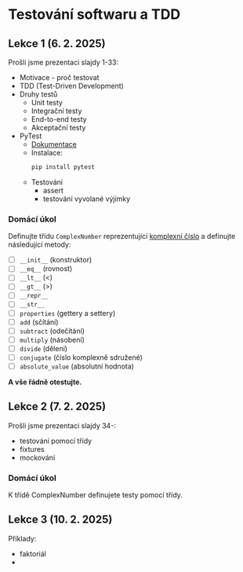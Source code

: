 # Testování softwaru a TDD

## Lekce 1 (6. 2. 2025)
Prošli jsme prezentaci slajdy 1-33:
- Motivace - proč testovat
- TDD (Test-Driven Development)
- Druhy testů
  - Unit testy
  - Integrační testy
  - End-to-end testy
  - Akceptační testy
- PyTest
  - [Dokumentace](https://docs.pytest.org/en/latest/contents.html)
  - Instalace:
    ```bash
    pip install pytest
    ``` 
  - Testování
    - assert
    - testování vyvolané výjimky

### Domácí úkol
Definujte třídu `ComplexNumber` reprezentující [komplexní číslo](https://cs.wikipedia.org/wiki/Komplexn%C3%AD_%C4%8D%C3%ADslo)
a definujte následující metody:
- [ ] `__init__` (konstruktor)
- [ ] `__eq__` (rovnost)
- [ ] `__lt__` (<)
- [ ] `__gt__` (>)
- [ ] `__repr__`
- [ ] `__str__`
- [ ] `properties` (gettery a settery)
- [ ] `add` (sčítání)
- [ ] `subtract` (odečítání)
- [ ] `multiply` (násobení)
- [ ] `divide` (dělení)
- [ ] `conjugate` (číslo komplexně sdružené)
- [ ] `absolute_value` (absolutní hodnota)

**A vše řádně otestujte.**

## Lekce 2 (7. 2. 2025)
Prošli jsme prezentaci slajdy 34-:
- testování pomocí třídy
- fixtures
- mockování

### Domácí úkol
K třídě ComplexNumber definujete testy pomocí třídy.

## Lekce 3 (10. 2. 2025)
Příklady:
- faktoriál
- 